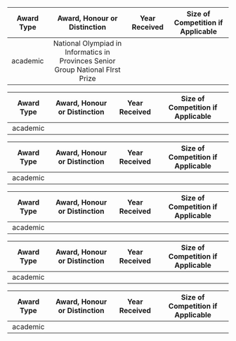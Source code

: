|Award Type|Award, Honour or Distinction|Year Received|Size of Competition if Applicable|
|:-----:|:-----:|:-----:|:-----:|
|academic|National Olympiad in Informatics in Provinces Senior Group National FIrst Prize|      |      |

|Award Type|Award, Honour or Distinction|Year Received|Size of Competition if Applicable|
|:-----:|:-----:|:-----:|:-----:|
|academic|      |      |      |

|Award Type|Award, Honour or Distinction|Year Received|Size of Competition if Applicable|
|:-----:|:-----:|:-----:|:-----:|
|academic|      |      |      |

|Award Type|Award, Honour or Distinction|Year Received|Size of Competition if Applicable|
|:-----:|:-----:|:-----:|:-----:|
|academic|      |      |      |

|Award Type|Award, Honour or Distinction|Year Received|Size of Competition if Applicable|
|:-----:|:-----:|:-----:|:-----:|
|academic|      |      |      |

|Award Type|Award, Honour or Distinction|Year Received|Size of Competition if Applicable|
|:-----:|:-----:|:-----:|:-----:|
|academic|      |      |      |

